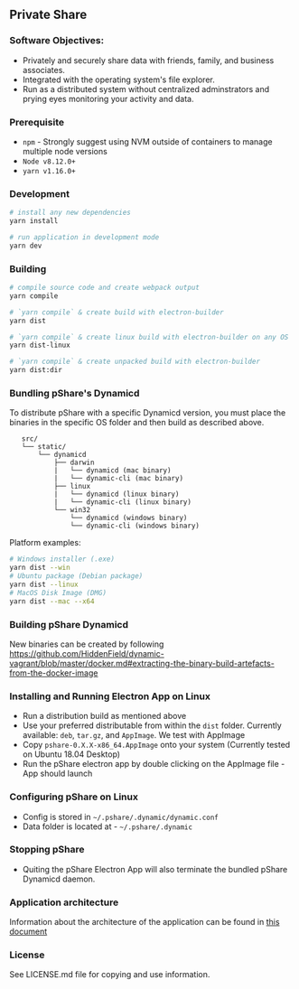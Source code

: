 ## Private Share

### Software Objectives:
- Privately and securely share data with friends, family, and business associates.
- Integrated with the operating system's file explorer.  
- Run as a distributed system without centralized adminstrators and prying eyes monitoring your activity and data.

### Prerequisite

* `npm` - Strongly suggest using NVM outside of containers to manage multiple node versions
* `Node v8.12.0+`
* `yarn v1.16.0+`

### Development

```bash
# install any new dependencies
yarn install

# run application in development mode
yarn dev
```

### Building

```bash
# compile source code and create webpack output
yarn compile

# `yarn compile` & create build with electron-builder
yarn dist

# `yarn compile` & create linux build with electron-builder on any OS
yarn dist-linux

# `yarn compile` & create unpacked build with electron-builder
yarn dist:dir
```

### Bundling pShare's Dynamicd

To distribute pShare with a specific Dynamicd version, you must place the binaries in the specific OS folder and then build as described above.

```
   src/
   └── static/
       └── dynamicd
           ├── darwin
           |   └── dynamicd (mac binary)
           |   └── dynamic-cli (mac binary)
           ├── linux
           |   └── dynamicd (linux binary)
           |   └── dynamic-cli (linux binary)
           └── win32
               └── dynamicd (windows binary)
               └── dynamic-cli (windows binary)

```

Platform examples:
```bash
# Windows installer (.exe)
yarn dist --win
# Ubuntu package (Debian package)
yarn dist --linux
# MacOS Disk Image (DMG)
yarn dist --mac --x64
```

### Building pShare Dynamicd

New binaries can be created by following https://github.com/HiddenField/dynamic-vagrant/blob/master/docker.md#extracting-the-binary-build-artefacts-from-the-docker-image

### Installing and Running Electron App on Linux

* Run a distribution build as mentioned above
* Use your preferred distributable from within the `dist` folder. Currently available: `deb`, `tar.gz`, and `AppImage`. We test with AppImage
* Copy `pshare-0.X.X-x86_64.AppImage` onto your system (Currently tested on Ubuntu 18.04 Desktop)
* Run the pShare electron app by double clicking on the AppImage file - App should launch

### Configuring pShare on Linux

* Config is stored in `~/.pshare/.dynamic/dynamic.conf`
* Data folder is located at - `~/.pshare/.dynamic`

### Stopping pShare

* Quiting the pShare Electron App will also terminate the bundled pShare Dynamicd daemon.

### Application architecture

Information about the architecture of the application can be found in [this document](documentation/electron-redux-architecture.md)

### License

See LICENSE.md file for copying and use information.